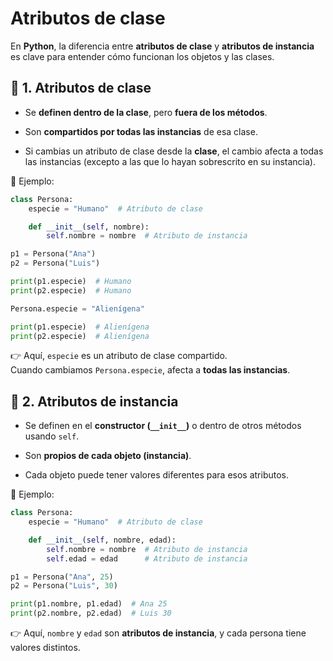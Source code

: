 
# Atributos de clase

En **Python**, la diferencia entre **atributos de clase** y **atributos de instancia** es clave para entender cómo funcionan los objetos y las clases.

## 🔹 1. **Atributos de clase**

- Se **definen dentro de la clase**, pero **fuera de los métodos**.
    
- Son **compartidos por todas las instancias** de esa clase.
    
- Si cambias un atributo de clase desde la **clase**, el cambio afecta a todas las instancias (excepto a las que lo hayan sobrescrito en su instancia).

📌 Ejemplo:


```python
class Persona:
    especie = "Humano"  # Atributo de clase

    def __init__(self, nombre):
        self.nombre = nombre  # Atributo de instancia

p1 = Persona("Ana")
p2 = Persona("Luis")

print(p1.especie)  # Humano
print(p2.especie)  # Humano

Persona.especie = "Alienígena"

print(p1.especie)  # Alienígena
print(p2.especie)  # Alienígena

```


👉 Aquí, `especie` es un atributo de clase compartido.  
Cuando cambiamos `Persona.especie`, afecta a **todas las instancias**.

## 🔹 2. **Atributos de instancia**

- Se definen en el **constructor (`__init__`)** o dentro de otros métodos usando `self`.
    
- Son **propios de cada objeto (instancia)**.
    
- Cada objeto puede tener valores diferentes para esos atributos.
    

📌 Ejemplo:
```python
class Persona:
    especie = "Humano"  # Atributo de clase

    def __init__(self, nombre, edad):
        self.nombre = nombre  # Atributo de instancia
        self.edad = edad      # Atributo de instancia

p1 = Persona("Ana", 25)
p2 = Persona("Luis", 30)

print(p1.nombre, p1.edad)  # Ana 25
print(p2.nombre, p2.edad)  # Luis 30

```

👉 Aquí, `nombre` y `edad` son **atributos de instancia**, y cada persona tiene valores distintos.